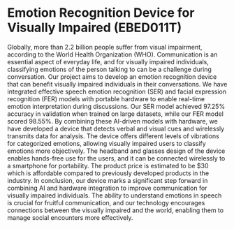 <h1>Emotion Recognition Device for Visually Impaired (EBED011T)</h1>

<p>Globally, more than 2.2 billion people suffer from visual impairment, according to the World Health Organization (WHO). Communication is an essential aspect of everyday life, and for visually impaired individuals, classifying emotions of the person talking to can be a challenge during conversation. Our project aims to develop an emotion recognition device that can benefit visually impaired individuals in their conversations. We have integrated effective speech emotion recognition (SER) and facial expression recognition (FER) models with portable hardware to enable real-time emotion interpretation during discussions. Our SER model achieved 97.25% accuracy in validation when trained on large datasets, while our FER model scored 98.55%. By combining these AI-driven models with hardware, we have developed a device that detects verbal and visual cues and wirelessly transmits data for analysis. The device offers different levels of vibrations for categorized emotions, allowing visually impaired users to classify emotions more objectively. The headband and glasses design of the device enables hands-free use for the users, and it can be connected wirelessly to a smartphone for portability. The product price is estimated to be $30 which is affordable compared to previously developed products in the industry. In conclusion, our device marks a significant step forward in combining AI and hardware integration to improve communication for visually impaired individuals. The ability to understand emotions in speech is crucial for fruitful communication, and our technology encourages connections between the visually impaired and the world, enabling them to manage social encounters more effectively.</p>
